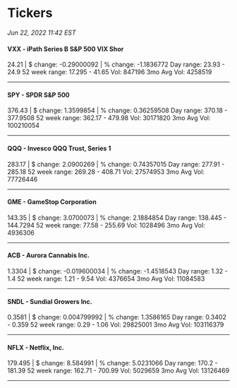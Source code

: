 # Tickers
*Jun 22, 2022 11:42 EST*

#### VXX - iPath Series B S&P 500 VIX Shor
24.21 | $ change: -0.29000092 | % change: -1.1836772
Day range: 23.93 - 24.9 52 week range: 17.295 - 41.65
Vol: 847196 3mo Avg Vol: 4258519

---

#### SPY - SPDR S&P 500
376.43 | $ change: 1.3599854 | % change: 0.36259508
Day range: 370.18 - 377.9508 52 week range: 362.17 - 479.98
Vol: 30171820 3mo Avg Vol: 100210054

---

#### QQQ - Invesco QQQ Trust, Series 1
283.17 | $ change: 2.0900269 | % change: 0.74357015
Day range: 277.91 - 285.18 52 week range: 269.28 - 408.71
Vol: 27574953 3mo Avg Vol: 77726446

---

#### GME - GameStop Corporation
143.35 | $ change: 3.0700073 | % change: 2.1884854
Day range: 138.445 - 144.7294 52 week range: 77.58 - 255.69
Vol: 1028496 3mo Avg Vol: 4936306

---

#### ACB - Aurora Cannabis Inc.
1.3304 | $ change: -0.019600034 | % change: -1.4518543
Day range: 1.32 - 1.4 52 week range: 1.21 - 9.54
Vol: 4376654 3mo Avg Vol: 11084583

---

#### SNDL - Sundial Growers Inc.
0.3581 | $ change: 0.004799992 | % change: 1.3586165
Day range: 0.3402 - 0.359 52 week range: 0.29 - 1.06
Vol: 29825001 3mo Avg Vol: 103116379

---

#### NFLX - Netflix, Inc.
179.495 | $ change: 8.584991 | % change: 5.0231066
Day range: 170.2 - 181.39 52 week range: 162.71 - 700.99
Vol: 5029659 3mo Avg Vol: 13126469

---

